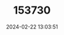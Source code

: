 ---
title: "153730"
category: "Cambarus monongalensis"
draft: false
date: 2024-02-22 13:03:51
languages:
  English: ["Blue Crayfish", "Monongahela Crayfish"]
---